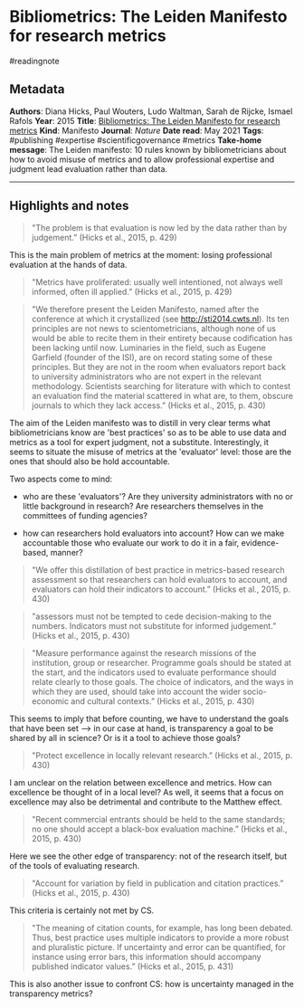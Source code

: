 # Bibliometrics: The Leiden Manifesto for research metrics
#readingnote 


## Metadata

**Authors**: Diana Hicks, Paul Wouters, Ludo Waltman, Sarah de Rijcke, Ismael Rafols
**Year**: 2015
**Title**: [Bibliometrics: The Leiden Manifesto for research metrics](zotero://open-pdf/library/items/465ZD8U6)
**Kind**: Manifesto
**Journal**: *Nature*
**Date read**: May 2021
**Tags**: #publishing #expertise #scientificgovernance #metrics
**Take-home message**:   The Leiden manifesto: 10 rules known by bibliometricians about how to avoid misuse of metrics and to allow professional expertise and judgment lead evaluation rather than data.

---

## Highlights and notes

> "The problem is that evaluation is now led by the data rather than by judgement.” (Hicks et al., 2015, p. 429)

This is the main problem of metrics at the moment: losing professional evaluation at the hands of data.

> "Metrics have proliferated: usually well intentioned, not always well informed, often ill applied.” (Hicks et al., 2015, p. 429)


> "We therefore present the Leiden Manifesto, named after the conference at which it crystallized (see http://sti2014.cwts.nl). Its ten principles are not news to scientometricians, although none of us would be able to recite them in their entirety because codification has been lacking until now. Luminaries in the field, such as Eugene Garfield (founder of the ISI), are on record stating some of these principles. But they are not in the room when evaluators report back to university administrators who are not expert in the relevant methodology. Scientists searching for literature with which to contest an evaluation find the material scattered in what are, to them, obscure journals to which they lack access.” (Hicks et al., 2015, p. 430)

The aim of the Leiden manifesto was to distill in very clear terms what bibliometricians know are 'best practices' so as to be able to use data and metrics as a tool for expert judgment, not a substitute. Interestingly, it seems to situate the misuse of metrics at the 'evaluator' level: those are the ones that should also be hold accountable.

Two aspects come to mind:

- who are these 'evaluators'? Are they university administrators with no or little background in research? Are researchers themselves in the committees of funding agencies?

- how can researchers hold evaluators into account? How can we make accountable those who evaluate our work to do it in a fair, evidence-based, manner?

> "We offer this distillation of best practice in metrics-based research assessment so that researchers can hold evaluators to account, and evaluators can hold their indicators to account.” (Hicks et al., 2015, p. 430)


> "assessors must not be tempted to cede decision-making to the numbers. Indicators must not substitute for informed judgement.” (Hicks et al., 2015, p. 430)


> "Measure performance against the research missions of the institution, group or researcher. Programme goals should be stated at the start, and the indicators used to evaluate performance should relate clearly to those goals. The choice of indicators, and the ways in which they are used, should take into account the wider socio-economic and cultural contexts.” (Hicks et al., 2015, p. 430)

This seems to imply that before counting, we have to understand the goals that have been set --> in our case at hand, is transparency a goal to be shared by all in science? Or is it a tool to achieve those goals?


> "Protect excellence in locally relevant research.” (Hicks et al., 2015, p. 430)

I am unclear on the relation between excellence and metrics. How can excellence be thought of in a local level? As well, it seems that a focus on excellence may also be detrimental and contribute to the Matthew effect.


> "Recent commercial entrants should be held to the same standards; no one should accept a black-box evaluation machine.” (Hicks et al., 2015, p. 430)

Here we see the other edge of transparency: not of the research itself, but of the tools of evaluating research.


> "Account for variation by field in publication and citation practices.” (Hicks et al., 2015, p. 430)

This criteria is certainly not met by CS.
> "The meaning of citation counts, for example, has long been debated. Thus, best practice uses multiple indicators to provide a more robust and pluralistic picture. If uncertainty and error can be quantified, for instance using error bars, this information should accompany published indicator values.” (Hicks et al., 2015, p. 431)

This is also another issue to confront CS: how is uncertainty managed in the transparency metrics?


